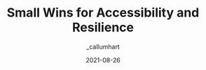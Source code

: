 ---
author: _callumhart
date: 2021-08-26
permalink: false
tags:
  - accessibility
  - html
target_url: https://www.callumhart.com/blog/small-wins-for-accessibility-and-resilience/
title: Small Wins for Accessibility and Resilience
---